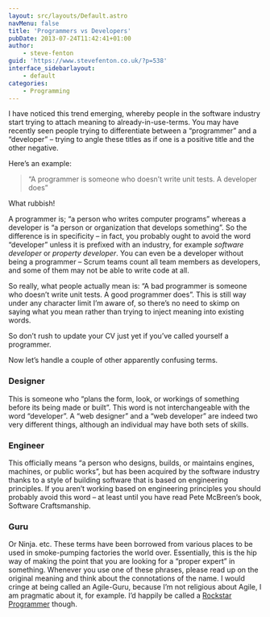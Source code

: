 ```yaml
---
layout: src/layouts/Default.astro
navMenu: false
title: 'Programmers vs Developers'
pubDate: 2013-07-24T11:42:41+01:00
author:
    - steve-fenton
guid: 'https://www.stevefenton.co.uk/?p=538'
interface_sidebarlayout:
    - default
categories:
    - Programming
---
```


I have noticed this trend emerging, whereby people in the software industry start trying to attach meaning to already-in-use-terms. You may have recently seen people trying to differentiate between a “programmer” and a “developer” – trying to angle these titles as if one is a positive title and the other negative.

Here’s an example:

> “A programmer is someone who doesn’t write unit tests. A developer does”

What rubbish!

A programmer is; “a person who writes computer programs” whereas a developer is “a person or organization that develops something”. So the difference is in specificity – in fact, you probably ought to avoid the word “developer” unless it is prefixed with an industry, for example *software developer* or *property developer*. You can even be a developer without being a programmer – Scrum teams count all team members as developers, and some of them may not be able to write code at all.

So really, what people actually mean is: “A bad programmer is someone who doesn’t write unit tests. A good programmer does”. This is still way under any character limit I’m aware of, so there’s no need to skimp on saying what you mean rather than trying to inject meaning into existing words.

So don’t rush to update your CV just yet if you’ve called yourself a programmer.

Now let’s handle a couple of other apparently confusing terms.

### Designer

This is someone who “plans the form, look, or workings of something before its being made or built”. This word is not interchangeable with the word “developer”. A “web designer” and a “web developer” are indeed two very different things, although an individual may have both sets of skills.

### Engineer

This officially means “a person who designs, builds, or maintains engines, machines, or public works”, but has been acquired by the software industry thanks to a style of building software that is based on engineering principles. If you aren’t working based on engineering principles you should probably avoid this word – at least until you have read Pete McBreen’s book, Software Craftsmanship.

### Guru

Or Ninja. etc. These terms have been borrowed from various places to be used in smoke-pumping factories the world over. Essentially, this is the hip way of making the point that you are looking for a “proper expert” in something. Whenever you use one of these phrases, please read up on the original meaning and think about the connotations of the name. I would cringe at being called an Agile-Guru, because I’m not religious about Agile, I am pragmatic about it, for example. I’d happily be called a [Rockstar Programmer](https://www.stevefenton.co.uk/2015/08/the-rockstar-programmer-stereotype/) though.